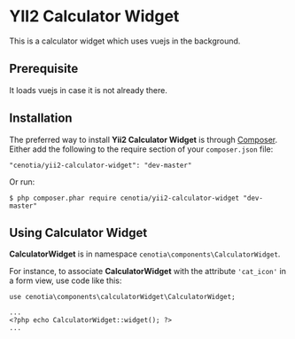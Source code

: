 YII2 Calculator Widget
======================


This is a calculator widget which uses vuejs in the background.



## Prerequisite ##

It loads vuejs in case it is not already there. 



## Installation ##

The preferred way to install **Yii2 Calculator Widget** is through [Composer](https://getcomposer.org/). Either add the following to the require section of your `composer.json` file:

`"cenotia/yii2-calculator-widget": "dev-master"` 

Or run:

`$ php composer.phar require cenotia/yii2-calculator-widget "dev-master"` 


## Using Calculator Widget ##

**CalculatorWidget** is in namespace `cenotia\components\CalculatorWidget`.

For instance, to associate **CalculatorWidget** with the attribute `'cat_icon'` in a form view, use code like this:

    use cenotia\components\calculatorWidget\CalculatorWidget;
        
	...
	<?php echo CalculatorWidget::widget(); ?>
	...

	


